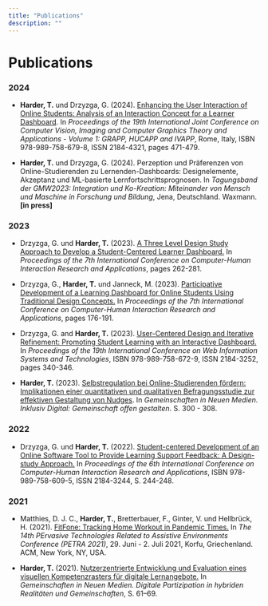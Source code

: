 ```yaml
---
title: "Publications"
description: ""
---
```


# Publications

### 2024

- **Harder, T.** und Drzyzga, G. (2024). [Enhancing the User Interaction of Online Students: Analysis of an Interaction Concept for a Learner Dashboard](https://www.scitepress.org/Link.aspx?doi=10.5220/0012374600003660). In *Proceedings of the 19th International Joint Conference on Computer Vision, Imaging and Computer Graphics Theory and Applications - Volume 1: GRAPP, HUCAPP and IVAPP*, Rome, Italy, ISBN 978-989-758-679-8, ISSN 2184-4321, pages 471-479.

- **Harder, T.** und Drzyzga, G. (2024). Perzeption und Präferenzen von Online-Studierenden zu Lernenden-Dashboards: Designelemente, Akzeptanz und ML-basierte Lernfortschrittsprognosen. In *Tagungsband der GMW2023: Integration und Ko-Kreation: Miteinander von Mensch und Maschine in Forschung und Bildung*, Jena, Deutschland. Waxmann. **[in press]**

### 2023

- Drzyzga, G. und **Harder, T.** (2023). [A Three Level Design Study Approach to Develop a Student-Centered Learner Dashboard.](https://link.springer.com/chapter/10.1007/978-3-031-49425-3_16) In *Proceedings of the 7th International Conference on Computer-Human Interaction Research and Applications*, pages 262-281.

- Drzyzga, G., **Harder, T.** und Janneck, M. (2023). [Participative Development of a Learning Dashboard for Online Students Using Traditional Design Concepts.](https://link.springer.com/chapter/10.1007/978-3-031-49368-3_11) In *Proceedings of the 7th International Conference on Computer-Human Interaction Research and Applications*, pages 176-191.

- Drzyzga, G. and **Harder, T.** (2023). [User-Centered Design and Iterative Refinement: Promoting Student Learning with an Interactive Dashboard.](https://www.scitepress.org/Link.aspx?doi=10.5220/0012191300003584) In *Proceedings of the 19th International Conference on Web Information Systems and Technologies*, ISBN 978-989-758-672-9, ISSN 2184-3252, pages 340-346.

- **Harder, T.** (2023). [Selbstregulation bei Online-Studierenden fördern: Implikationen einer quantitativen und qualitativen Befragungsstudie zur effektiven Gestaltung von Nudges](https://doi.org/10.25368/2024.7). In *Gemeinschaften in Neuen Medien. Inklusiv Digital: Gemeinschaft offen gestalten*. S. 300 - 308.



### 2022
- Drzyzga, G. und **Harder, T.** (2022). [Student-centered Development of an Online Software Tool to Provide Learning Support Feedback: A Design-study Approach.](https://www.scitepress.org/Link.aspx?doi=10.5220/0011589100003323) In *Proceedings of the 6th International Conference on Computer-Human Interaction Research and Applications*, ISBN 978-989-758-609-5, ISSN 2184-3244, S. 244-248.

### 2021
- Matthies, D. J. C., **Harder, T.**, Bretterbauer, F., Ginter, V. und Hellbrück, H. (2021). [FitFone: Tracking Home Workout in Pandemic Times.](https://dl.acm.org/doi/10.1145/3453892.3461334) In *The 14th PErvasive Technologies Related to Assistive Environments Conference (PETRA 2021)*, 29. Juni - 2. Juli 2021, Korfu, Griechenland. ACM, New York, NY, USA.

- **Harder, T.** (2021). [Nutzerzentrierte Entwicklung und Evaluation eines visuellen Kompetenzrasters für digitale Lernangebote.](https://doi.org/10.25368/2022.27) In *Gemeinschaften in Neuen Medien. Digitale Partizipation in hybriden Realitäten und Gemeinschaften*, S. 61–69.

